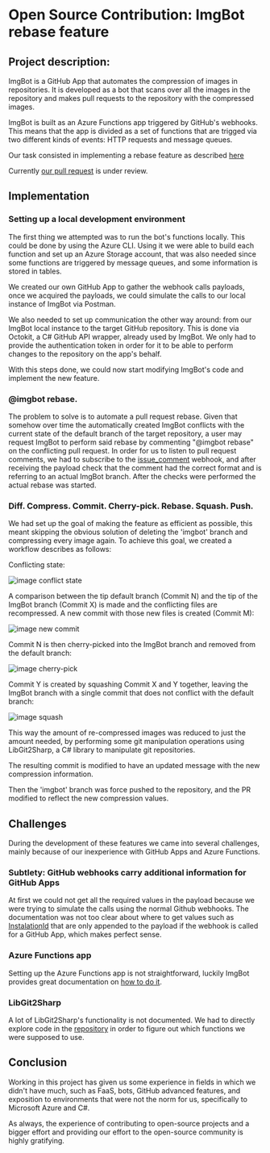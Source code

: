 # Open Source Contribution: ImgBot rebase feature
 
## Project description:
 
ImgBot is a GitHub App that automates the compression of images in repositories. It is developed as a bot that scans over all the images in the repository and makes pull requests to the repository with the compressed images.
 
ImgBot is built as an Azure Functions app triggered by GitHub's webhooks. This means that the app is divided as a set of functions that are trigged via two different kinds of events: HTTP requests and message queues.
 
Our task consisted in implementing a rebase feature as described [here](https://github.com/dabutvin/Imgbot/issues/352)
 
Currently [our pull request](https://github.com/dabutvin/Imgbot/pull/635) is under review.
 
## Implementation
 
### Setting up a local development environment
 
The first thing we attempted was to run the bot's functions locally. This could be done by using the Azure CLI. Using it we were able to build each function and set up an Azure Storage account, that was also needed since some functions are triggered by message queues, and some information is stored in tables.
 
We created our own GitHub App to gather the webhook calls payloads, once we acquired the payloads, we could simulate the calls to our local instance of ImgBot via Postman.
 
We also needed to set up communication the other way around: from our ImgBot local instance to the target GitHub repository. This is done via Octokit, a C# GitHub API wrapper, already used by ImgBot. We only had to provide the authentication token in order for it to be able to perform changes to the repository on the app's behalf.
 
With this steps done, we could now start modifying ImgBot's code and implement the new feature.
 
### @imgbot rebase.

The problem to solve is to automate a pull request rebase. Given that somehow over time the automatically created ImgBot conflicts with the current state of the default branch of the target repository, a user may request ImgBot to perform said rebase by commenting "@imgbot rebase" on the conflicting pull request. In order for us to listen to pull request comments, we had to subscribe to the [issue_comment](https://developer.github.com/v3/activity/events/types/#issuecommentevent) webhook, and after receiving the payload check that the comment had the correct format and is referring to an actual ImgBot branch. After the checks were performed the actual rebase was started.

### Diff. Compress. Commit. Cherry-pick. Rebase. Squash. Push.

We had set up the goal of making the feature as efficient as possible, this meant skipping the obvious solution of deleting the 'imgbot' branch and compressing every image again. To achieve this goal, we created a workflow describes as follows:
 
Conflicting state:

![image conflict state](https://github.com/javierron/devops-course/blob/master/contributions/open-source/javierro-sasig/commits.jpg)
 
A comparison between the tip default branch (Commit N) and the tip of the ImgBot branch (Commit X) is made and the conflicting files are recompressed. A new commit with those new files is created (Commit M):

![image new commit](https://github.com/javierron/devops-course/blob/master/contributions/open-source/javierro-sasig/commits1.jpg)
 
Commit N is then cherry-picked into the ImgBot branch and removed from the default branch:

![image cherry-pick](https://github.com/javierron/devops-course/blob/master/contributions/open-source/javierro-sasig/commits2.jpg)
 
Commit Y is created by squashing Commit X and Y together, leaving the ImgBot branch with a single commit that does not conflict with the default branch:

![image squash](https://github.com/javierron/devops-course/blob/master/contributions/open-source/javierro-sasig/commits3.jpg)
 
This way the amount of re-compressed images was reduced to just the amount needed, by performing some git manipulation operations using LibGit2Sharp, a C# library to manipulate git repositories.
 
The resulting commit is modified to have an updated message with the new compression information.
 
Then the 'imgbot' branch was force pushed to the repository, and the PR modified to reflect the new compression values.
 
## Challenges
 
During the development of these features we came into several challenges, mainly because of our inexperience with GitHub Apps and Azure Functions.
 
### Subtlety: GitHub webhooks carry additional information for GitHub Apps
At first we could not get all the required values in the payload because we were trying to simulate the calls using the normal Github webhooks. The documentation was not too clear about where to get values such as [InstalationId](https://developer.github.com/apps/quickstart-guides/setting-up-your-development-environment/#authenticating-as-an-installation) that are only appended to the payload if the webhook is called for a GitHub App, which makes perfect sense.
 
### Azure Functions app
Setting up the Azure Functions app is not straightforward, luckily ImgBot provides great documentation on [how to do it](https://imgbot.net/docs/#contributing).
 
### LibGit2Sharp
A lot of LibGit2Sharp's functionality is not documented. We had to directly explore code in the [repository](https://github.com/libgit2/libgit2sharp) in order to figure out which functions we were supposed to use.
 
## Conclusion
 
Working in this project has given us some experience in fields in which we didn't have much, such as FaaS, bots, GitHub advanced features, and exposition to environments that were not the norm for us, specifically to Microsoft Azure and C#.
 
As always, the experience of contributing to open-source projects and a bigger effort and providing our effort to the open-source community is highly gratifying.

